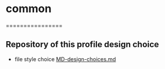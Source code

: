 # common
================
  
Repository of this profile design choice
------------
- file style choice [MD-design-choices.md](https://github.com/bbancheri/common/blob/fa1fd4e3089cf1c7ebfba6362b4757c81cbcf224/MD-design-choices.md)
